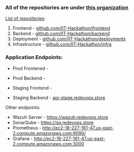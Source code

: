 ### All of the repositories are under [this organization](https://github.com/IIT-Hackathon)

[List of repositories](https://github.com/orgs/IIT-Hackathon/repositories):

1. Frontend       - [github.com/IIT-Hackathon/frontend](https://github.com/IIT-Hackathon/frontend)
2. Backend        - [github.com/IIT-Hackathon/backend](https://github.com/IIT-Hackathon/backend)
3. Deployment     - [github.com/IIT-Hackathon/deployments](https://github.com/IIT-Hackathon/deployments)
4. Infrastructure - [github.com/IIT-Hackathon/infra](https://github.com/IIT-Hackathon/infra)


### Application Endpoints:

- Prod Frontened - 
- Prod Backend - 

- Staging Frontend - 
- Staging Backend - [api-stage.redevops.store](https://api-stage.redevops.store)

Other endpoints:

- Wazuh Server - https://wazuh.redevops.store
- SonarQube - https://sq.redevops.store
- Prometheus - http://ec2-18-227-161-47.us-east-2.compute.amazonaws.com:9090/
- Grafana - http://ec2-18-227-161-47.us-east-2.compute.amazonaws.com:3000
